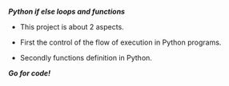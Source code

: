 ***Python if else loops and functions***

* This project is about 2 aspects.

* First the control of the flow of execution in Python programs.

* Secondly functions definition in Python.

***Go for code!***
